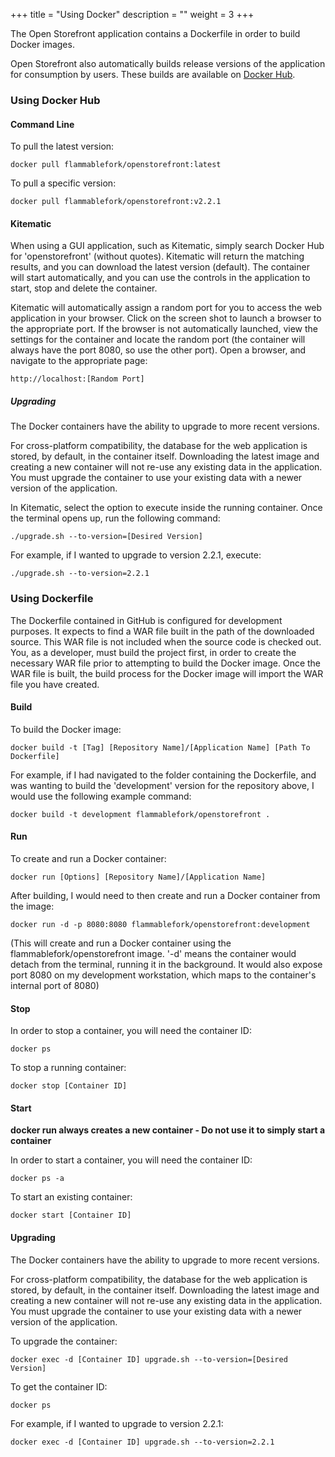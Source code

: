 +++
title = "Using Docker"
description = ""
weight = 3
+++

The Open Storefront application contains a Dockerfile in order to build Docker images.

Open Storefront also automatically builds release versions of the application for consumption by users.  These builds are available on [Docker Hub](http://hub.docker.com).


### Using Docker Hub ###

#### Command Line ####

To pull the latest version:

    docker pull flammablefork/openstorefront:latest
    
To pull a specific version:

    docker pull flammablefork/openstorefront:v2.2.1


#### Kitematic ####

When using a GUI application, such as Kitematic, simply search Docker Hub for 'openstorefront' (without quotes). Kitematic will return the matching results, and you can download the latest version (default). The container will start automatically, and you can use the controls in the application to start, stop and delete the container.

Kitematic will automatically assign a random port for you to access the web application in your browser. Click on the screen shot to launch a browser to the appropriate port. If the browser is not automatically launched, view the settings for the container and locate the random port (the container will always have the port 8080, so use the other port). Open a browser, and navigate to the appropriate page:

    http://localhost:[Random Port]

##### Upgrading #####

The Docker containers have the ability to upgrade to more recent versions.

For cross-platform compatibility, the database for the web application is stored, by default, in the container itself.  Downloading the latest image and creating a new container will not re-use any existing data in the application. You must upgrade the container to use your existing data with a newer version of the application.

In Kitematic, select the option to execute inside the running container. Once the terminal opens up, run the following command:

    ./upgrade.sh --to-version=[Desired Version]

For example, if I wanted to upgrade to version 2.2.1, execute:

    ./upgrade.sh --to-version=2.2.1

### Using Dockerfile ###

The Dockerfile contained in GitHub is configured for development purposes. It expects to find a WAR file built in the path of the downloaded source. This WAR file is not included when the source code is checked out. You, as a developer, must build the project first, in order to create the necessary WAR file prior to attempting to build the Docker image.  Once the WAR file is built, the build process for the Docker image will import the WAR file you have created.

#### Build ####

To build the Docker image:

    docker build -t [Tag] [Repository Name]/[Application Name] [Path To Dockerfile]

For example, if I had navigated to the folder containing the Dockerfile, and was wanting to build the 'development' version for the repository above, I would use the following example command:

    docker build -t development flammablefork/openstorefront .

#### Run ####

To create and run a Docker container:

    docker run [Options] [Repository Name]/[Application Name]

After building, I would need to then create and run a Docker container from the image:

    docker run -d -p 8080:8080 flammablefork/openstorefront:development
(This will create and run a Docker container using the flammablefork/openstorefront image. '-d' means the container would detach from the terminal, running it in the background. It would also expose port 8080 on my development workstation, which maps to the container's internal port of 8080)

#### Stop ####

In order to stop a container, you will need the container ID:

    docker ps

To stop a running container:

    docker stop [Container ID]

#### Start ####

**docker run always creates a new container - Do not use it to simply start a container**

In order to start a container, you will need the container ID:

    docker ps -a

To start an existing container:

    docker start [Container ID]

#### Upgrading ####

The Docker containers have the ability to upgrade to more recent versions.

For cross-platform compatibility, the database for the web application is stored, by default, in the container itself.  Downloading the latest image and creating a new container will not re-use any existing data in the application. You must upgrade the container to use your existing data with a newer version of the application.

To upgrade the container:

    docker exec -d [Container ID] upgrade.sh --to-version=[Desired Version]

To get the container ID:

    docker ps

For example, if I wanted to upgrade to version 2.2.1:

    docker exec -d [Container ID] upgrade.sh --to-version=2.2.1

